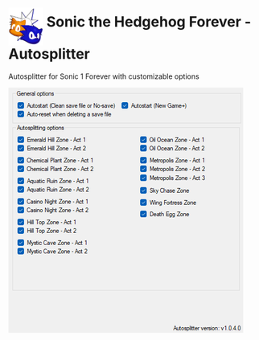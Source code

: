 <h1> <img src="https://raw.githubusercontent.com/SonicSpeedrunning/LiveSplit.Sonic2Absolute/master/Sonic_2_Absolute_Icon.webp" alt="SonicForever" height="75" align="middle" /> Sonic the Hedgehog Forever - Autosplitter</h1>

Autosplitter for Sonic 1 Forever with customizable options

<img src="https://raw.githubusercontent.com/SonicSpeedrunning/LiveSplit.Sonic2Absolute/master/settings.png">